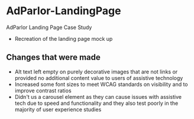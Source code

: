 # AdParlor-LandingPage

AdParlor Landing Page Case Study

- Recreation of the landing page mock up

## Changes that were made

- Alt text left empty on purely decorative images that are not links or provided no additional content value to users of assistive technology
- Increased some font sizes to meet WCAG standards on visibility and to improve contrast ratios
- Didn't us a carousel element as they can cause issues with assistive tech due to speed and functionality and they also test poorly in the majority of user experience studies
